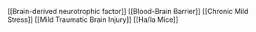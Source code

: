 [[Brain-derived neurotrophic factor]]
[[Blood-Brain Barrier]]
[[Chronic Mild Stress]]
[[Mild Traumatic Brain Injury]]
[[Ha/la Mice]]
